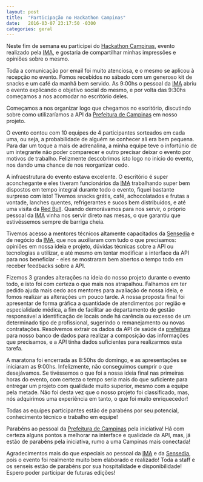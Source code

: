 ```yaml
---
layout: post
title:  "Participação no Hackathon Campinas"
date:   2016-03-07 23:17:50 -0300
categories: geral
---
```

Neste fim de semana eu participei do [Hackathon Campinas][hackathon-campinas], evento realizado pela [IMA][ima], e gostaria de compartilhar minhas impressões e opiniões sobre o mesmo.

Toda a comunicação por email foi muito atenciosa, e o mesmo se aplicou à recepção no evento. Fomos recebidos no sábado com um generoso kit de snacks e um café da manhã bem servido. As 9:00hs o pessoal da [IMA][ima] abriu o evento explicando o objetivo social do mesmo, e por volta das 9:30hs começamos a nos acomodar no escritório deles.

Começamos a nos organizar logo que chegamos no escritório, discutindo sobre como utilizaríamos a API da [Prefeitura de Campinas][prefeitura-campinas] em nosso projeto.

O evento contou com 10 equipes de 4 participantes sorteados em cada uma, ou seja, a probabilidade de alguém se conhecer ali era bem pequena. Para dar um toque a mais de adrenalina, a minha equipe teve o infortúnio de um integrante não poder comparecer e outro precisar deixar o evento por motivos de trabalho. Felizmente descobrimos isto logo no início do evento, nos dando uma chance de nos reorganizar cedo.

A infraestrutura do evento estava excelente. O escritório é super aconchegante e eles tiveram funcionários da [IMA][ima] trabalhando super bem dispostos em tempo integral durante todo o evento, fiquei bastante surpreso com isto! Tivemos snacks grátis, café, achocolatados e frutas a vontade, lanches quentes, refrigerantes e sucos bem distribuídos, e até uma visita da [Red Bull][redbull]. Quando demorávamos para nos servir, o próprio pessoal da [IMA][ima] vinha nos servir direto nas mesas, o que garantiu que estivéssemos sempre de barriga cheia.

Tivemos acesso a mentores técnicos altamente capacitados da [Sensedia][sensedia] e de negócio da [IMA][ima], que nos auxiliaram com tudo o que precisamos: opiniões em nossa ideia e projeto, dúvidas técnicas sobre a API ou tecnologias a utilizar, e até mesmo em tentar modificar a interface da API para nos beneficiar - eles se mostraram bem abertos o tempo todo em receber feedbacks sobre a API.

Fizemos 3 grandes alterações na ideia do nosso projeto durante o evento todo, e isto foi com certeza o que mais nos atrapalhou. Falhamos em ter pedido ajuda mais cedo aos mentores para avaliação de nossa ideia, e fomos realizar as alterações um pouco tarde. A nossa proposta final foi apresentar de forma gráfica a quantidade de atendimentos por região e especialidade médica, a fim de facilitar ao departamento de gestão responsável a identificação de locais onde há carência ou excesso de um determinado tipo de profissional, sugerindo o remanejamento ou novas contratações. Resolvemos extrair os dados da API de saúde da [prefeitura][prefeitura-campinas] para nosso banco de dados para realizar a composição das informações que precisamos, e a API tinha dados suficientes para realizarmos esta tarefa.

A maratona foi encerrada as 8:50hs do domingo, e as apresentações se iniciaram as 9:00hs. Infelizmente, não conseguimos cumprir o que desejávamos. Se tivéssemos o que foi a nossa ideia final nas primeiras horas do evento, com certeza o tempo seria mais do que suficiente para entregar um projeto com qualidade muito superior, mesmo com a equipe pela metade. Não foi desta vez que o nosso projeto foi classificado, mas, nós adquirimos uma experiência em tanto, o que foi muito enriquecedor!

Todas as equipes participantes estão de parabéns por seu potencial, conhecimento técnico e trabalho em equipe!

Parabéns ao pessoal da [Prefeitura de Campinas][prefeitura-campinas] pela iniciativa! Há com certeza alguns pontos a melhorar na interface e qualidade da API, mas, já estão de parabéns pela iniciativa, rumo a uma Campinas mais conectada!

Agradecimentos mais do que especiais ao pessoal da [IMA][ima] e da [Sensedia][sensedia], pois o evento foi realmente muito bem elaborado e realizado! Toda a staff e os senseis estão de parabéns por sua hospitalidade e disponibilidade! Espero poder participar de futuras edições!

[hackathon-campinas]: http://hackathon.ima.sp.gov.br/api-portal/
[ima]: https://ima.sp.gov.br/
[sensedia]: http://sensedia.com/
[redbull]: http://www.redbull.com/br/pt
[prefeitura-campinas]: http://www.campinas.sp.gov.br/
